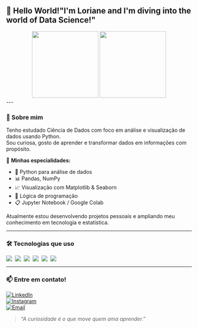 ## 💜 Hello World!"I'm Loriane and I'm diving into the world of Data Science!"

<div align="center">
  <img height="180em" src="https://github-readme-stats.vercel.app/api?username=lorianematos&show_icons=true&theme=radical&title_color=D8B7DD&icon_color=D8B7DD&text_color=ffffff&bg_color=000000"/>
  <img height="180em" src="https://github-readme-stats.vercel.app/api/top-langs/?username=lorianematos&layout=compact&langs_count=7&theme=radical&title_color=D8B7DD&text_color=ffffff&bg_color=000000"/>
</div>
---

### 💼 Sobre mim

Tenho estudado Ciência de Dados com foco em análise e visualização de dados usando Python.  
Sou curiosa, gosto de aprender e transformar dados em informações com propósito.

📍 **Minhas especialidades:**

- 🐍 Python para análise de dados  
- 📊 Pandas, NumPy  
- 📈 Visualização com Matplotlib & Seaborn  
- 🧠 Lógica de programação  
- 📋 Jupyter Notebook / Google Colab  

Atualmente estou desenvolvendo projetos pessoais e ampliando meu conhecimento em tecnologia e estatística.

---

### 🛠️ Tecnologias que uso

<div style="display: flex; align-items: center; gap: 8px;">
  <img src="https://img.shields.io/badge/Python-3776AB?style=for-the-badge&logo=python&logoColor=white"/>
  <img src="https://img.shields.io/badge/Pandas-150458?style=for-the-badge&logo=pandas&logoColor=white"/>
  <img src="https://img.shields.io/badge/Numpy-013243?style=for-the-badge&logo=numpy&logoColor=white"/>
  <img src="https://img.shields.io/badge/Jupyter-F37626?style=for-the-badge&logo=jupyter&logoColor=white"/>
  <img src="https://img.shields.io/badge/Colab-F9AB00?style=for-the-badge&logo=googlecolab&logoColor=black"/>
  <img src="https://img.shields.io/badge/GitHub-6e5494?style=for-the-badge&logo=github&logoColor=white"/>
</div>

---

### 📫 Entre em contato!

[![LinkedIn](https://img.shields.io/badge/-LinkedIn-0A66C2?style=for-the-badge&logo=linkedin&logoColor=white)](https://www.linkedin.com/in/loriane-matos-3a6488117)  
[![Instagram](https://img.shields.io/badge/-Instagram-E4405F?style=for-the-badge&logo=instagram&logoColor=white)](https://www.instagram.com/loriane.matos)  
[![Email](https://img.shields.io/badge/-Email-D14836?style=for-the-badge&logo=gmail&logoColor=white)](mailto:loriane.matos@gmail.com)


> _“A curiosidade é o que move quem ama aprender.”_


